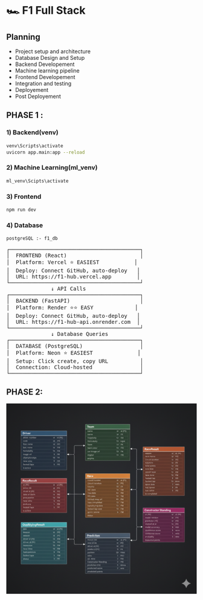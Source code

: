 # 🏎️ F1 Full Stack

## Planning
- Project setup and architecture
- Database Design and Setup
- Backend Developement
- Machine learning pipeline
- Frontend Developement
- Integration and testing
- Deployement
- Post Deployement

## PHASE 1 :

### 1) Backend(venv)

```bash
venv\Scripts\activate
uvicorn app.main:app --reload
```

### 2) Machine Learning(ml_venv)

```bash
ml_venv\Scipts\activate
```

### 3) Frontend
```bash
npm run dev
```

### 4) Database

    postgreSQL :- f1_db
<pre>
┌─────────────────────────────────────────┐
│  FRONTEND (React)                       │
│  Platform: Vercel ⭐ EASIEST           │
│  Deploy: Connect GitHub, auto-deploy   │
│  URL: https://f1-hub.vercel.app        │
└─────────────────────────────────────────┘
              ↓ API Calls
┌─────────────────────────────────────────┐
│  BACKEND (FastAPI)                      │
│  Platform: Render ⭐⭐ EASY             │
│  Deploy: Connect GitHub, auto-deploy   │
│  URL: https://f1-hub-api.onrender.com  │
└─────────────────────────────────────────┘
              ↓ Database Queries
┌─────────────────────────────────────────┐
│  DATABASE (PostgreSQL)                  │
│  Platform: Neon ⭐ EASIEST              │
│  Setup: Click create, copy URL          │
│  Connection: Cloud-hosted               │
└─────────────────────────────────────────┘
</pre>

## PHASE 2:

![!\[alt text\](docs\tables.png)](tables.png)